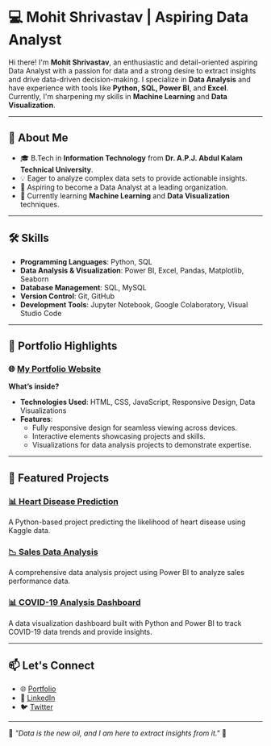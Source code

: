 # 💻 Mohit Shrivastav | Aspiring Data Analyst

Hi there! I'm **Mohit Shrivastav**, an enthusiastic and detail-oriented aspiring Data Analyst with a passion for data and a strong desire to extract insights and drive data-driven decision-making. I specialize in **Data Analysis** and have experience with tools like **Python, SQL, Power BI**, and **Excel**. Currently, I'm sharpening my skills in **Machine Learning** and **Data Visualization**.

---

## 🚀 About Me
- 🎓 B.Tech in **Information Technology** from **Dr. A.P.J. Abdul Kalam Technical University**.
- 💡 Eager to analyze complex data sets to provide actionable insights.
- 🎯 Aspiring to become a Data Analyst at a leading organization.
- 🌱 Currently learning **Machine Learning** and **Data Visualization** techniques.

---

## 🛠️ Skills
- **Programming Languages**: Python, SQL  
- **Data Analysis & Visualization**: Power BI, Excel, Pandas, Matplotlib, Seaborn  
- **Database Management**: SQL, MySQL  
- **Version Control**: Git, GitHub  
- **Development Tools**: Jupyter Notebook, Google Colaboratory, Visual Studio Code

---

## 🌟 Portfolio Highlights
### 🌐 [My Portfolio Website](https://mohit-portfolio-kappa.vercel.app/)
**What’s inside?**
- **Technologies Used**: HTML, CSS, JavaScript, Responsive Design, Data Visualizations
- **Features**:
  - Fully responsive design for seamless viewing across devices.
  - Interactive elements showcasing projects and skills.
  - Visualizations for data analysis projects to demonstrate expertise.

---

## 📂 Featured Projects
### [📊 Heart Disease Prediction](https://github.com/Mohitshri01/Heart-Disease-Prediction)
A Python-based project predicting the likelihood of heart disease using Kaggle data.

### [📉 Sales Data Analysis](https://github.com/Mohitshri01/Sales-Dashboard)
A comprehensive data analysis project using Power BI to analyze sales performance data.

### [📊 COVID-19 Analysis Dashboard](https://github.com/Mohitshri01/Covid-19-Vaccination)
A data visualization dashboard built with Python and Power BI to track COVID-19 data trends and provide insights.

---

## 📫 Let's Connect
- 🌐 [Portfolio](https://mohit-portfolio-kappa.vercel.app/)
- 💼 [LinkedIn](https://www.linkedin.com/in/mohit-shrivastav-706676267/)
- 🐦 [Twitter](https://x.com/imMshri?t=j_g_xr-b7PakdwRC_bnInw&s=09)

---

🌟 _"Data is the new oil, and I am here to extract insights from it."_ 🌟
